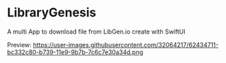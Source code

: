 # LibraryGenesis
A multi App to download file from LibGen.io create with SwiftUI

Preview:
https://user-images.githubusercontent.com/32064217/62434711-bc332c80-b739-11e9-9b7b-7c6c7e30a34d.png
